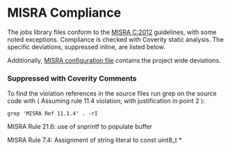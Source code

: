 # MISRA Compliance

The jobs library files conform to the [MISRA C:2012](https://www.misra.org.uk)
guidelines, with some noted exceptions. Compliance is checked with Coverity static analysis.
The specific deviations, suppressed inline, are listed below.

Additionally, [MISRA configuration file](https://github.com/aws/aws-iot-core-mqtt-file-streams-embedded-c/blob/main/tools/coverity/misra.config) contains the project wide deviations.

### Suppressed with Coverity Comments
To find the violation references in the source files run grep on the source code
with ( Assuming rule 11.4 violation; with justification in point 2 ):
```
grep 'MISRA Ref 11.1.4' . -rI
```

MISRA Rule 21.6: use of snprintf to populate buffer

MISRA Rule 7.4: Assignment of string literal to const uint8_t *